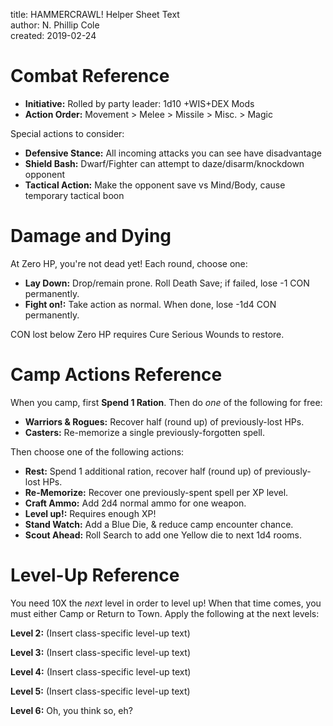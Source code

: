 title: HAMMERCRAWL! Helper Sheet Text  
author: N. Phillip Cole  
created: 2019-02-24  

# Combat Reference

* **Initiative:** Rolled by party leader: 1d10 +WIS+DEX Mods
* **Action Order:** Movement > Melee > Missile > Misc. > Magic

Special actions to consider:

* **Defensive Stance:** All incoming attacks you can see have disadvantage
* **Shield Bash:** Dwarf/Fighter can attempt to daze/disarm/knockdown opponent
* **Tactical Action:** Make the opponent save vs Mind/Body, cause temporary tactical boon


# Damage and Dying

At Zero HP, you're not dead yet! Each round, choose one:

* **Lay Down:** Drop/remain prone. Roll Death Save; if failed, lose -1 CON permanently.
* **Fight on!:** Take action as normal. When done, lose -1d4 CON permanently.

CON lost below Zero HP requires Cure Serious Wounds to restore.


# Camp Actions Reference

When you camp, first **Spend 1 Ration**. Then do *one* of the following for free:

* **Warriors & Rogues:** Recover half (round up) of previously-lost HPs.
* **Casters:** Re-memorize a single previously-forgotten spell.

Then choose one of the following actions:

* **Rest:** Spend 1 additional ration, recover half (round up) of previously-lost HPs.
* **Re-Memorize:** Recover one previously-spent spell per XP level.
* **Craft Ammo:** Add 2d4 normal ammo for one weapon.
* **Level up!:** Requires enough XP!
* **Stand Watch:** Add a Blue Die, & reduce camp encounter chance.
* **Scout Ahead:** Roll Search to add one Yellow die to next 1d4 rooms.


# Level-Up Reference

You need 10X the *next* level in order to level up! When that time comes, you must either Camp or Return to Town. Apply the following at the next levels:

**Level 2:** (Insert class-specific level-up text)

**Level 3:** (Insert class-specific level-up text)

**Level 4:** (Insert class-specific level-up text)

**Level 5:** (Insert class-specific level-up text)

**Level 6:** Oh, you think so, eh?

